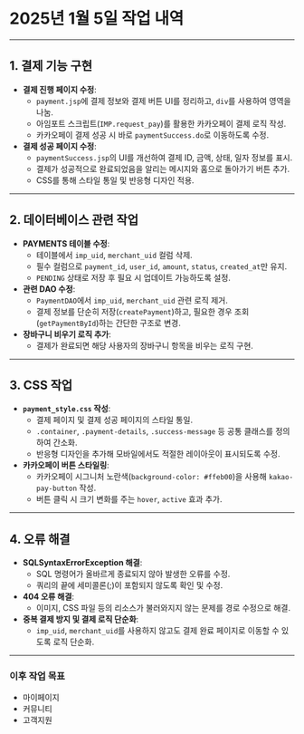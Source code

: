 # 2025년 1월 5일 작업 내역

------

## **1. 결제 기능 구현**

- **결제 진행 페이지 수정**:
  - `payment.jsp`에 결제 정보와 결제 버튼 UI를 정리하고, `div`를 사용하여 영역을 나눔.
  - 아임포트 스크립트(`IMP.request_pay`)를 활용한 카카오페이 결제 로직 작성.
  - 카카오페이 결제 성공 시 바로 `paymentSuccess.do`로 이동하도록 수정.
- **결제 성공 페이지 수정**:
  - `paymentSuccess.jsp`의 UI를 개선하여 결제 ID, 금액, 상태, 일자 정보를 표시.
  - 결제가 성공적으로 완료되었음을 알리는 메시지와 홈으로 돌아가기 버튼 추가.
  - CSS를 통해 스타일 통일 및 반응형 디자인 적용.

------

## **2. 데이터베이스 관련 작업**

- **PAYMENTS 테이블 수정**:
  - 테이블에서 `imp_uid`, `merchant_uid` 컬럼 삭제.
  - 필수 컬럼으로 `payment_id`, `user_id`, `amount`, `status`, `created_at`만 유지.
  - `PENDING` 상태로 저장 후 필요 시 업데이트 가능하도록 설정.
- **관련 DAO 수정**:
  - `PaymentDAO`에서 `imp_uid`, `merchant_uid` 관련 로직 제거.
  - 결제 정보를 단순히 저장(`createPayment`)하고, 필요한 경우 조회(`getPaymentById`)하는 간단한 구조로 변경.
- **장바구니 비우기 로직 추가**:
  - 결제가 완료되면 해당 사용자의 장바구니 항목을 비우는 로직 구현.

------

## **3. CSS 작업**

- **`payment_style.css` 작성**:
  - 결제 페이지 및 결제 성공 페이지의 스타일 통일.
  - `.container`, `.payment-details`, `.success-message` 등 공통 클래스를 정의하여 간소화.
  - 반응형 디자인을 추가해 모바일에서도 적절한 레이아웃이 표시되도록 수정.
- **카카오페이 버튼 스타일링**:
  - 카카오페이 시그니처 노란색(`background-color: #ffeb00`)을 사용해 `kakao-pay-button` 작성.
  - 버튼 클릭 시 크기 변화를 주는 `hover`, `active` 효과 추가.

------

## **4. 오류 해결**

- **SQLSyntaxErrorException 해결**:
  - SQL 명령어가 올바르게 종료되지 않아 발생한 오류를 수정.
  - 쿼리의 끝에 세미콜론(;)이 포함되지 않도록 확인 및 수정.
- **404 오류 해결**:
  - 이미지, CSS 파일 등의 리소스가 불러와지지 않는 문제를 경로 수정으로 해결.
- **중복 결제 방지 및 결제 로직 단순화**:
  - `imp_uid`, `merchant_uid`를 사용하지 않고도 결제 완료 페이지로 이동할 수 있도록 로직 단순화.


------

### **이후 작업 목표**

- 마이페이지 
- 커뮤니티
- 고객지원
